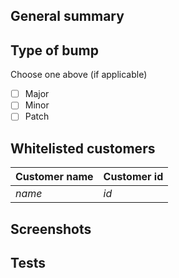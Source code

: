 <!--- Provide a general summary of the feature above -->

## General summary

<!--- Choose your type of bump of version you want to deploy -->

## Type of bump

Choose one above (if applicable)

-   [ ] Major
-   [ ] Minor
-   [ ] Patch

<!--- If your extension is private add customer names and ids above -->

## Whitelisted customers

| Customer name | Customer id |
| ------------- | ----------- |
| _name_        | _id_        |

<!--- Add some screenshots of your extensions above -->

## Screenshots

<!--- Add needed information to let reviewer test your extension locally -->

## Tests